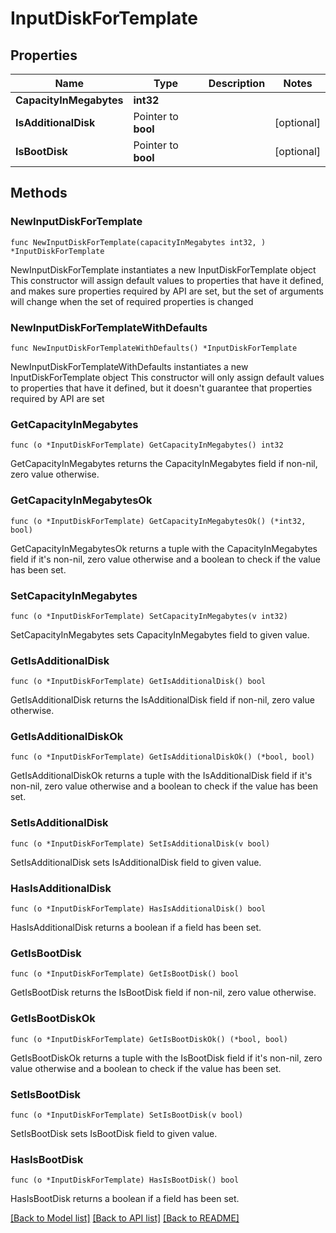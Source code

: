 # InputDiskForTemplate

## Properties

Name | Type | Description | Notes
------------ | ------------- | ------------- | -------------
**CapacityInMegabytes** | **int32** |  | 
**IsAdditionalDisk** | Pointer to **bool** |  | [optional] 
**IsBootDisk** | Pointer to **bool** |  | [optional] 

## Methods

### NewInputDiskForTemplate

`func NewInputDiskForTemplate(capacityInMegabytes int32, ) *InputDiskForTemplate`

NewInputDiskForTemplate instantiates a new InputDiskForTemplate object
This constructor will assign default values to properties that have it defined,
and makes sure properties required by API are set, but the set of arguments
will change when the set of required properties is changed

### NewInputDiskForTemplateWithDefaults

`func NewInputDiskForTemplateWithDefaults() *InputDiskForTemplate`

NewInputDiskForTemplateWithDefaults instantiates a new InputDiskForTemplate object
This constructor will only assign default values to properties that have it defined,
but it doesn't guarantee that properties required by API are set

### GetCapacityInMegabytes

`func (o *InputDiskForTemplate) GetCapacityInMegabytes() int32`

GetCapacityInMegabytes returns the CapacityInMegabytes field if non-nil, zero value otherwise.

### GetCapacityInMegabytesOk

`func (o *InputDiskForTemplate) GetCapacityInMegabytesOk() (*int32, bool)`

GetCapacityInMegabytesOk returns a tuple with the CapacityInMegabytes field if it's non-nil, zero value otherwise
and a boolean to check if the value has been set.

### SetCapacityInMegabytes

`func (o *InputDiskForTemplate) SetCapacityInMegabytes(v int32)`

SetCapacityInMegabytes sets CapacityInMegabytes field to given value.


### GetIsAdditionalDisk

`func (o *InputDiskForTemplate) GetIsAdditionalDisk() bool`

GetIsAdditionalDisk returns the IsAdditionalDisk field if non-nil, zero value otherwise.

### GetIsAdditionalDiskOk

`func (o *InputDiskForTemplate) GetIsAdditionalDiskOk() (*bool, bool)`

GetIsAdditionalDiskOk returns a tuple with the IsAdditionalDisk field if it's non-nil, zero value otherwise
and a boolean to check if the value has been set.

### SetIsAdditionalDisk

`func (o *InputDiskForTemplate) SetIsAdditionalDisk(v bool)`

SetIsAdditionalDisk sets IsAdditionalDisk field to given value.

### HasIsAdditionalDisk

`func (o *InputDiskForTemplate) HasIsAdditionalDisk() bool`

HasIsAdditionalDisk returns a boolean if a field has been set.

### GetIsBootDisk

`func (o *InputDiskForTemplate) GetIsBootDisk() bool`

GetIsBootDisk returns the IsBootDisk field if non-nil, zero value otherwise.

### GetIsBootDiskOk

`func (o *InputDiskForTemplate) GetIsBootDiskOk() (*bool, bool)`

GetIsBootDiskOk returns a tuple with the IsBootDisk field if it's non-nil, zero value otherwise
and a boolean to check if the value has been set.

### SetIsBootDisk

`func (o *InputDiskForTemplate) SetIsBootDisk(v bool)`

SetIsBootDisk sets IsBootDisk field to given value.

### HasIsBootDisk

`func (o *InputDiskForTemplate) HasIsBootDisk() bool`

HasIsBootDisk returns a boolean if a field has been set.


[[Back to Model list]](../README.md#documentation-for-models) [[Back to API list]](../README.md#documentation-for-api-endpoints) [[Back to README]](../README.md)


